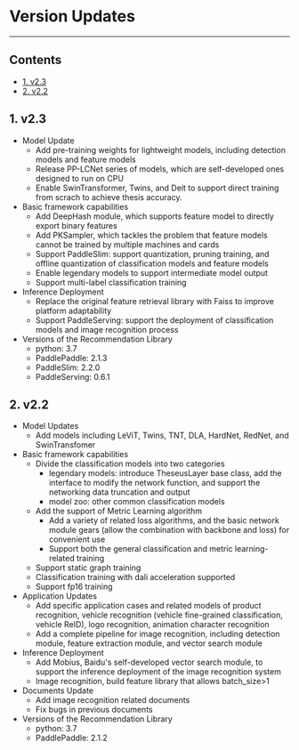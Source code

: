 # Version Updates

------

## Contents

- [1. v2.3](#1)
- [2. v2.2](#2)

<a name='1'></a>

## 1. v2.3

- Model Update
  - Add pre-training weights for lightweight models, including detection models and feature models
  - Release PP-LCNet series of models, which are self-developed ones designed to run on CPU
  - Enable SwinTransformer, Twins, and Deit to support direct training from scrach to achieve thesis accuracy.
- Basic framework capabilities
  - Add DeepHash module, which supports feature model to directly export binary features
  - Add PKSampler, which tackles the problem that feature models cannot be trained by multiple machines and cards
  - Support PaddleSlim: support quantization, pruning training, and offline quantization of classification models and feature models
  - Enable legendary models to support intermediate model output
  - Support multi-label classification training
- Inference Deployment
  - Replace the original feature retrieval library with Faiss to improve platform adaptability
  - Support PaddleServing: support the deployment of classification models and image recognition process
- Versions of the Recommendation Library
  - python: 3.7
  - PaddlePaddle: 2.1.3
  - PaddleSlim: 2.2.0
  - PaddleServing: 0.6.1

<a name='2'></a>

## 2. v2.2

- Model Updates
  - Add models including LeViT, Twins, TNT, DLA, HardNet, RedNet, and SwinTransfomer
- Basic framework capabilities
  - Divide the classification models into two categories
    - legendary models: introduce TheseusLayer base class, add the interface to modify the network function, and support the networking data truncation and output
    - model zoo: other common classification models
  - Add the support of Metric Learning algorithm
    - Add a variety of related loss algorithms, and the basic network module gears (allow the combination with backbone and loss) for convenient use
    - Support both the general classification and metric learning-related training
  - Support static graph training
  - Classification training with dali acceleration supported
  - Support fp16 training
- Application Updates
  - Add specific application cases and related models of product recognition, vehicle recognition (vehicle fine-grained classification, vehicle ReID), logo recognition, animation character recognition
  - Add a complete pipeline for image recognition, including detection module, feature extraction module, and vector search module
- Inference Deployment
  - Add Mobius, Baidu's self-developed vector search module, to support the inference deployment of the image recognition system
  - Image recognition, build feature library that allows batch_size>1
- Documents Update
  - Add image recognition related documents
  - Fix bugs in previous documents
- Versions of the Recommendation Library
  - python: 3.7
  - PaddlePaddle: 2.1.2
